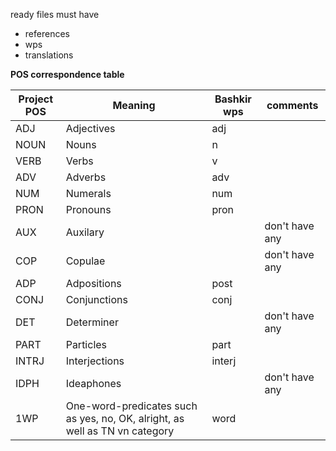 ready files must have
- references
- wps
- translations

__POS correspondence table__

Project POS | Meaning | Bashkir wps | comments
-- | -- | -- | --
ADJ | Adjectives | adj | 
NOUN | Nouns |n|
VERB | Verbs | v| |
ADV | Adverbs | adv |
NUM | Numerals | num |
PRON | Pronouns | pron |
AUX | Auxilary | | don't have any
COP | Copulae | | don't have any
ADP | Adpositions | post |
CONJ | Conjunctions | conj |
DET | Determiner | | don't have any
PART | Particles | part |
INTRJ | Interjections | interj | 
IDPH | Ideaphones | | don't have any
1WP | One-word-predicates such as yes, no, OK, alright, as well as TN vn category | word |
